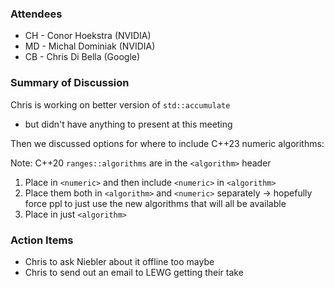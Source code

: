 ### Attendees

* CH - Conor Hoekstra (NVIDIA)
* MD - Michal Dominiak (NVIDIA)
* CB - Chris Di Bella (Google)

### Summary of Discussion

Chris is working on better version of `std::accumulate`
* but didn't have anything to present at this meeting

Then we discussed options for where to include C++23 numeric algorithms:

Note: C++20 `ranges::algorithms` are in the `<algorithm>` header

1) Place in `<numeric>` and then include `<numeric>` in `<algorithm>`
2) Place them both in `<algorithm>` and `<numeric>` separately
    -> hopefully force ppl to just use the new algorithms that will all be available
3) Place in just `<algorithm>`

### Action Items

* Chris to ask Niebler about it offline too maybe
* Chris to send out an email to LEWG getting their take

